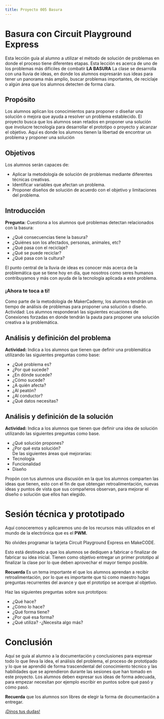 ```yaml
---
title: Proyecto 005 Basura
---
```


# Basura con Circuit Playground Express

Esta lección guía al alumno a utilizar el método de solución de problemas en donde el proceso tiene diferentes etapas. Esta lección es acerca de uno de los problemas más difíciles de combatir **LA BASURA** La clase se desarrolla con una lluvia de ideas, en donde los alumnos expresarán sus ideas para tener un panorama más amplio, buscar problemas importantes, de reciclaje o algún área que los alumnos detecten de forma clara.

## Propósito
Los alumnos aplican los conocimientos para proponer o diseñar una solución o mejora que ayuda a resolver un problema establecido. El proyecto busca que los alumnos sean retados en proponer una solución que involucre tecnología para desarrollar el prototipo o proyecto y alcanzar el objetivo. Aquí es donde los alumnos tienen la libertad de encontrar un problema y proponer una solución

## Objetivos
Los alumnos serán capaces de: 
- Aplicar la metodología de solución de problemas mediante diferentes técnicas creativas. 
- Identificar variables que afectan un problema. 
- Proponer diseños de solución de acuerdo con el objetivo y limitaciones del problema.

## Introducción
**Pregunta:** Cuestiona a los alumnos qué problemas detectan relacionados con la basura:
- ¿Qué consecuencias tiene la basura?
- ¿Quiénes son los afectados, personas, animales, etc?
- ¿Qué pasa con el reciclaje?
- ¿Qué se puede reciclar?
- ¿Qué pasa con la cultura? 

El punto central de la lluvia de ideas es conocer más acerca de la problemática que se tiene hoy en día, que nosotros como seres humanos contribuyamos y más con ayuda de la tecnología aplicada a este problema.

### ¡Ahora te toca a ti!
Como parte de la metodología de MakerCademy, los alumnos tendrán un tiempo de análisis de problemas para proponer una solución o diseño. 
Actividad: Los alumnos responderań las siguientes ecuaciones de Conexiones forzadas en donde tendrán la pauta para proponer una solución creativa a la problemática.

## Análisis y definición del problema
**Actividad:** Indica a los alumnos que tienen que definir una problemática utilizando las siguientes preguntas como base:
- ¿Qué problema es? 
- ¿Por qué sucede? 
- ¿En dónde sucede? 
- ¿Cómo sucede? 
- ¿A quién afecta? 
- ¿Al peatón? 
- ¿Al conductor? 
- ¿Qué datos necesitas?

## Análisis y definición de la solución
**Actividad:** Indica a los alumnos que tienen que definir una idea de solución utilizando las siguientes preguntas como base. 
- ¿Qué solución propones?
- ¿Por qué esta solución?   
De las siguientes áreas qué mejorarías:      
- Tecnología      
- Funcionalidad      
- Diseño

Propón con tus alumnos una discusión en la que los alumnos comparten las ideas que tienen, esto con el fin de que obtengan retroalimentación, nuevas ideas y puntos de vista que sus compañeros observan, para mejorar el diseño o solución que ellos han elegido.

# Sesión técnica y prototipado
Aquí conoceremos y aplicaremos uno de los recursos más utilizados en el mundo de la electrónica que es el **PWM.**

No olvides programar la tarjeta Circuit Playground Express en MakeCODE.

Esto está destinado a que los alumnos se dediquen a fabricar o finalizar de fabricar su idea inicial. Tienen como objetivo entregar un primer prototipo al finalizar la clase por lo que deben aprovechar el mayor tiempo posible.

**Recuerda** Es un tema importante el que los alumnos aprendan a recibir retroalimentación, por lo que  es importante que tú como maestro hagas preguntas recurrentes del avance y que el prototipo se acerque al objetivo.

Haz las siguientes preguntas sobre sus prototipos:
- ¿Qué hace? 
- ¿Cómo lo hace? 
- ¿Qué forma tiene? 
- ¿Por qué esa forma? 
- ¿Qué utiliza? 
-¿Necesita algo más?

# Conclusión

Aquí se guía al alumno a la documentación y conclusiones para expresar todo lo que lleva la idea, el análisis del problema, el proceso de prototipado y lo que se aprendió de forma trascendental del conocimiento técnico y las habilidades que se aprendieron durante las sesiones que han tomado en este proyecto. Los alumnos deben expresar sus ideas de forma adecuada, para empezar necesitan por ejemplo escribir en puntos sobre qué pasó y cómo pasó.

**Recuerda** que los alumnos son libres de elegir la forma de documentación a entregar.

<a class="btn btn-primary" target="_blank" href="http://community.p2pu.org/category/tech"><i class="fa fa-weixin"></i> ¡Dinos tus dudas!</a>
